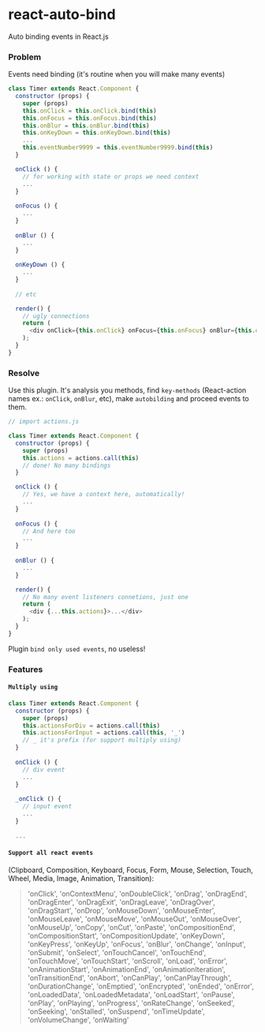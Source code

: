 # react-auto-bind
Auto binding events in React.js

### Problem
Events need binding (it's routine when you will make many events)

```js
class Timer extends React.Component {
  constructor (props) {
    super (props)
    this.onClick = this.onClick.bind(this)
    this.onFocus = this.onFocus.bind(this)
    this.onBlur = this.onBlur.bind(this)
    this.onKeyDown = this.onKeyDown.bind(this)
    ...
    this.eventNumber9999 = this.eventNumber9999.bind(this)
  }

  onClick () {
    // for working with state or props we need context
    ...
  }
  
  onFocus () {
    ...
  }
  
  onBlur () {
    ...
  }
  
  onKeyDown () {
    ...
  }
  
  // etc

  render() {
    // ugly connections
    return (
      <div onClick={this.onClick} onFocus={this.onFocus} onBlur={this.onBlur} onKeyDown={this.onKeyDown}>...</div>
    );
  }
}
```

### Resolve
Use this plugin. It's analysis you methods, find `key-methods` (React-action names ex.: `onClick`, `onBlur`, etc), make `autobilding` and proceed events to them.

```js
// import actions.js

class Timer extends React.Component {
  constructor (props) {
    super (props)
    this.actions = actions.call(this)
    // done! No many bindings
  }

  onClick () {
    // Yes, we have a context here, automatically!
    ...
  }
  
  onFocus () {
    // And here too
    ...
  }
  
  onBlur () {
    ...
  }

  render() {
    // No many event listeners connetions, just one
    return (
      <div {...this.actions}>...</div>
    );
  }
}
```

Plugin `bind only used events`, no useless!


### Features

#### `Multiply using`

```js
class Timer extends React.Component {
  constructor (props) {
    super (props)
    this.actionsForDiv = actions.call(this)
    this.actionsForInput = actions.call(this, '_')
    // _ it's prefix (for support multiply using)
  }
  
  onClick () {
    // div event
    ...
  }
  
  _onClick () {
    // input event
    ...
  }
  
  ...
```

#### `Support all react events`
(Clipboard, Composition, Keyboard, Focus, Form, Mouse, Selection, Touch, Wheel, Media, Image, Animation, Transition):
>'onClick', 'onContextMenu', 'onDoubleClick', 'onDrag', 'onDragEnd', 'onDragEnter', 'onDragExit', 'onDragLeave', 'onDragOver', 'onDragStart', 'onDrop', 'onMouseDown', 'onMouseEnter', 'onMouseLeave', 'onMouseMove', 'onMouseOut', 'onMouseOver', 'onMouseUp', 'onCopy', 'onCut', 'onPaste', 'onCompositionEnd', 'onCompositionStart', 'onCompositionUpdate', 'onKeyDown', 'onKeyPress', 'onKeyUp', 'onFocus', 'onBlur', 'onChange', 'onInput', 'onSubmit', 'onSelect', 'onTouchCancel', 'onTouchEnd', 'onTouchMove', 'onTouchStart', 'onScroll', 'onLoad', 'onError', 'onAnimationStart', 'onAnimationEnd', 'onAnimationIteration', 'onTransitionEnd', 'onAbort', 'onCanPlay', 'onCanPlayThrough', 'onDurationChange', 'onEmptied', 'onEncrypted', 'onEnded', 'onError', 'onLoadedData', 'onLoadedMetadata', 'onLoadStart', 'onPause', 'onPlay', 'onPlaying', 'onProgress', 'onRateChange', 'onSeeked', 'onSeeking', 'onStalled', 'onSuspend', 'onTimeUpdate', 'onVolumeChange', 'onWaiting'
